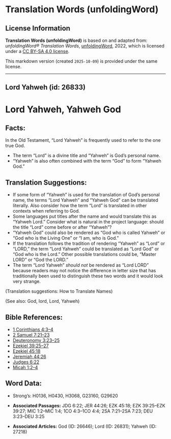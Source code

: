 # Translation Words (unfoldingWord)

## License Information

**Translation Words (unfoldingWord)** is based on and adapted from: _unfoldingWord® Translation Words_, [unfoldingWord](https://unfoldingword.org/utw), 2022, which is licensed under a [CC BY-SA 4.0 license](https://creativecommons.org/licenses/by-sa/4.0/legalcode.en).

This markdown version (created `2025-10-09`) is provided under the same license.



--------------------------------

## Lord Yahweh (id: 26833)

Lord Yahweh, Yahweh God
=======================

Facts:
------

In the Old Testament, “Lord Yahweh” is frequently used to refer to the one true God.

* The term “Lord” is a divine title and “Yahweh” is God’s personal name.
* “Yahweh” is also often combined with the term “God” to form “Yahweh God.”

Translation Suggestions:
------------------------

* If some form of “Yahweh” is used for the translation of God’s personal name, the terms “Lord Yahweh” and “Yahweh God” can be translated literally. Also consider how the term “Lord” is translated in other contexts when referring to God.
* Some languages put titles after the name and would translate this as “Yahweh Lord.” Consider what is natural in the project language: should the title “Lord” come before or after “Yahweh”?
* “Yahweh God” could also be rendered as “God who is called Yahweh” or “God who is the Living One” or “I am, who is God.”
* If the translation follows the tradition of rendering “Yahweh” as “Lord” or “LORD,” the term “Lord Yahweh” could be translated as “Lord God” or “God who is the Lord.” Other possible translations could be, “Master LORD” or “God the LORD.”
* The term “Lord Yahweh” *should not* be rendered as “Lord LORD” because readers may not notice the difference in letter size that has traditionally been used to distinguish these two words and it would look very strange.

(Translation suggestions: How to Translate Names)

(See also: God, lord, Lord, Yahweh)

Bible References:
-----------------

* [1 Corinthians 4:3–4](https://ref.ly/1Cor4:3-1Cor4:4)
* [2 Samuel 7:21–23](https://ref.ly/2Sam7:21-2Sam7:23)
* [Deuteronomy 3:23–25](https://ref.ly/Deut3:23-Deut3:25)
* [Ezekiel 39:25–27](https://ref.ly/Ezek39:25-Ezek39:27)
* [Ezekiel 45:18](https://ref.ly/Ezek45:18)
* [Jeremiah 44:26](https://ref.ly/Jer44:26)
* [Judges 6:22](https://ref.ly/Judg6:22)
* [Micah 1:2–4](https://ref.ly/Mic1:2-Mic1:4)

Word Data:
----------

* Strong’s: H0136, H0430, H3068, G23160, G29620

* **Associated Passages:** JDG 6:22; JER 44:26; EZK 45:18; EZK 39:25–EZK 39:27; MIC 1:2–MIC 1:4; 1CO 4:3–1CO 4:4; 2SA 7:21–2SA 7:23; DEU 3:23–DEU 3:25
* **Associated Articles:** God (ID: 26646); Lord (ID: 26831); Yahweh (ID: 27218)

